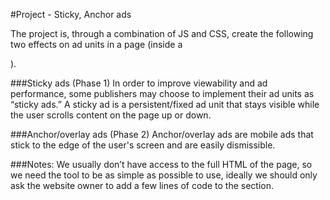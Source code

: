 #Project - Sticky, Anchor ads

The project is, through a combination of JS and CSS, create the following two effects on ad units in a page (inside a *<div/>*).

###Sticky ads (Phase 1)
In order to improve viewability and ad performance, some publishers may choose to implement their ad units as “sticky ads.” A sticky ad is a persistent/fixed ad unit that stays visible while the user scrolls content on the page up or down.

###Anchor/overlay ads (Phase 2)
Anchor/overlay ads are mobile ads that stick to the edge of the user's screen and are easily dismissible.

###Notes:
We usually don’t have access to the full HTML of the page, so we need the tool to be as simple as possible to use, ideally we should only ask the website owner to add a few lines of code to the <head/> section.

